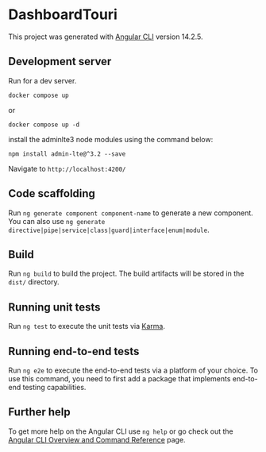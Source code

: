 # DashboardTouri

This project was generated with [Angular CLI](https://github.com/angular/angular-cli) version 14.2.5.

## Development server

Run for a dev server.

```
docker compose up 
```
or 
```
docker compose up -d 
```
install the adminlte3 node modules using the command below:
```
npm install admin-lte@^3.2 --save
```
Navigate to `http://localhost:4200/`

## Code scaffolding

Run `ng generate component component-name` to generate a new component. You can also use `ng generate directive|pipe|service|class|guard|interface|enum|module`.

## Build

Run `ng build` to build the project. The build artifacts will be stored in the `dist/` directory.

## Running unit tests

Run `ng test` to execute the unit tests via [Karma](https://karma-runner.github.io).

## Running end-to-end tests

Run `ng e2e` to execute the end-to-end tests via a platform of your choice. To use this command, you need to first add a package that implements end-to-end testing capabilities.

## Further help

To get more help on the Angular CLI use `ng help` or go check out the [Angular CLI Overview and Command Reference](https://angular.io/cli) page.
